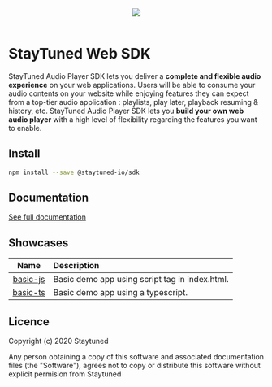 <div align="center">
  <img src="https://storage.staytuned.io/staytuned/logo-staytuned.svg">
</div>
<br>

# StayTuned Web SDK
StayTuned Audio Player SDK lets you deliver a **complete and flexible audio experience** on your web applications. Users will be able to consume your audio contents on your website while enjoying features they can expect from a top-tier audio application : playlists, play later, playback resuming & history, etc. StayTuned Audio Player SDK lets you **build your own web audio player** with a high level of flexibility regarding the features you want to enable.

## Install

```bash
npm install --save @staytuned-io/sdk
```

## Documentation
[See full documentation](https://doc.staytuned.io/)

## Showcases
|                                          Name                                                |                   Description                  |
| :------------------------------------------------------------------------------------------: | :--------------------------------------------- |
| [basic-js](https://github.com/StayTunedAds/staytuned-web-sdk/tree/master/showcases/basic-js) | Basic demo app using script tag in index.html. |
| [basic-ts](https://github.com/StayTunedAds/staytuned-web-sdk/tree/master/showcases/basic-ts) | Basic demo app using a typescript.             |


## Licence
Copyright (c) 2020 Staytuned

Any person obtaining a copy of this software and associated documentation
files (the "Software"), agrees not to copy or distribute this software without
explicit permision from Staytuned
